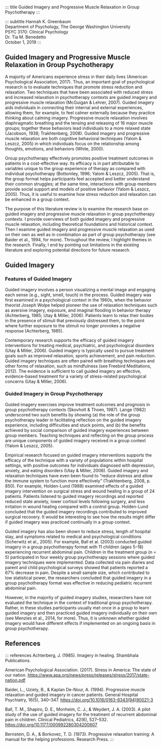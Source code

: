 <!-- from official APA PDF template -->

::: title
Guided Imagery and Progressive Muscle Relaxation in Group Psychotherapy
:::

::: subtitle
Hannah K. Greenbaum<br>
Department of Psychology, The George Washington University<br>
PSYC 3170: Clinical Psychology<br>
Dr. Tia M. Benedetto<br>
October 1, 2019
:::

<div style="page-break-after: always;"></div>

## Guided Imagery and Progressive Muscle Relaxation in Group Psychotherapy

A majority of Americans experience stress in their daily lives (American
Psychological Association, 2017). Thus, an important goal of psychological
research is to evaluate techniques that promote stress reduction and relaxation.
Two techniques that have been associated with reduced stress and increased
relaxation in psychotherapy contexts are guided imagery and progressive muscle
relaxation (McGuigan & Lehrer, 2007). Guided imagery aids individuals in
connecting their internal and external experiences, allowing them, for example,
to feel calmer externally because they practice thinking about calming imagery.
Progressive muscle relaxation involves diaphragmatic breathing and the tensing
and releasing of 16 major muscle groups; together these behaviors lead
individuals to a more relaxed state (Jacobson, 1938; Trakhtenberg, 2008). Guided
imagery and progressive muscle relaxation are both cognitive behavioral
techniques (Yalom & Leszcz, 2005) in which individuals focus on the relationship
among thoughts, emotions, and behaviors (White, 2000).

Group psychotherapy effectively promotes positive treatment outcomes in patients
in a cost-effective way. Its efficacy is in part attributable to variables
unique to the group experience of therapy as compared with individual
psychotherapy (Bottomley, 1996; Yalom & Leszcz, 2005). That is, the group format
helps participants feel accepted and better understand their common struggles;
at the same time, interactions with group members provide social support and
models of positive behavior (Yalom & Leszcz, 2005). Thus, it is useful to
examine how stress reduction and relaxation can be enhanced in a group context.

The purpose of this literature review is to examine the research base on guided
imagery and progressive muscle relaxation in group psychotherapy contexts. I
provide overviews of both guided imagery and progressive muscle relaxation,
including theoretical foundations and historical context. Then I examine guided
imagery and progressive muscle relaxation as used on their own as well as in
combination as part of group psychotherapy (see Baider et al., 1994, for more).
Throughout the review, I highlight themes in the research. Finally, I end by
pointing out limitations in the existing literature and exploring potential
directions for future research.

## Guided Imagery

### Features of Guided Imagery

Guided imagery involves a person visualizing a mental image and engaging each
sense (e.g., sight, smell, touch) in the process. Guided imagery was first
examined in a psychological context in the 1960s, when the behavior theorist
Joseph Wolpe helped pioneer the use of relaxation techniques such as aversive
imagery, exposure, and imaginal flooding in behavior therapy (Achterberg, 1985;
Utay & Miller, 2006). Patients learn to relax their bodies in the presence of
stimuli that previously distressed them, to the point where further exposure to
the stimuli no longer provokes a negative response (Achterberg, 1985).

Contemporary research supports the efficacy of guided imagery interventions for
treating medical, psychiatric, and psychological disorders (Utay & Miller,
2006). Guided imagery is typically used to pursue treatment goals such as
improved relaxation, sports achievement, and pain reduction. Guided imagery
techniques are often paired with breathing techniques and other forms of
relaxation, such as mindfulness (see Freebird Meditations, 2012). The evidence
is sufficient to call guided imagery an effective, evidence-based treatment for
a variety of stress-related psychological concerns (Utay & Miller, 2006).

### Guided Imagery in Group Psychotherapy

Guided imagery exercises improve treatment outcomes and prognosis in group
psychotherapy contexts (Skovholt & Thoen, 1987). Lange (1982) underscored two
such benefits by showing (a) the role of the group psychotherapy leader in
facilitating reflection on the guided imagery experience, including difficulties
and stuck points, and (b) the benefits achieved by social comparison of guided
imagery experiences between group members. Teaching techniques and reflecting on
the group process are unique components of guided imagery received in a group
context (Yalom & Leszcz, 2005).

Empirical research focused on guided imagery interventions supports the efficacy
of the technique with a variety of populations within hospital settings, with
positive outcomes for individuals diagnosed with depression, anxiety, and eating
disorders (Utay & Miller, 2006). Guided imagery and relaxation techniques have
even been found to “reduce distress and allow the immune system to function more
effectively” (Trakhtenberg, 2008, p. 850). For example, Holden-Lund (1988)
examined effects of a guided imagery intervention on surgical stress and wound
healing in a group of 24 patients. Patients listened to guided imagery
recordings and reported reduced state anxiety, lower cortisol levels following
surgery, and less irritation in wound healing compared with a control group.
Holden-Lund concluded that the guided imagery recordings contributed to improved
surgical recovery. It would be interesting to see how the results might differ
if guided imagery was practiced continually in a group context.

Guided imagery has also been shown to reduce stress, length of hospital stay,
and symptoms related to medical and psychological conditions (Scherwitz et al.,
2005). For example, Ball et al. (2003) conducted guided imagery in a group
psychotherapy format with 11 children (ages 5–18) experiencing recurrent
abdominal pain. Children in the treatment group (n = 5) participated in four
weekly group psychotherapy sessions where guided imagery techniques were
implemented. Data collected via pain diaries and parent and child psychological
surveys showed that patients reported a 67% decrease in pain. Despite a small
sample size, which contributed to low statistical power, the researchers
concluded that guided imagery in a group psychotherapy format was effective in
reducing pediatric recurrent abdominal pain.

However, in the majority of guided imagery studies, researchers have not
evaluated the technique in the context of traditional group psychotherapy.
Rather, in these studies participants usually met once in a group to learn
guided imagery and then practiced guided imagery individually on their own (see
Menzies et al., 2014, for more). Thus, it is unknown whether guided imagery
would have different effects if implemented on an ongoing basis in group
psychotherapy.

## References

::: references
Achterberg, J. (1985). Imagery in healing. Shambhala Publications.

American Psychological Association. (2017). Stress in America: The state of our
nation. https://www.apa.org/news/press/releases/stress/2017/state-nation.pdf

Baider, L., Uziely, B., & Kaplan De-Nour, A. (1994). Progressive muscle
relaxation and guided imagery in cancer patients. General Hospital Psychiatry,
16(5), 340–347. https://doi.org/10.1016/0163-8343(94)90021-3

Ball, T. M., Shapiro, D. E., Monheim, C. J., & Weydert, J. A. (2003). A pilot
study of the use of guided imagery for the treatment of recurrent abdominal pain
in children. Clinical Pediatrics, 42(6), 527–532. https://doi.org/10.1177/000992280304200607

Bernstein, D. A., & Borkovec, T. D. (1973). Progressive relaxation training: A
manual for the helping professions. Research Press.
:::
